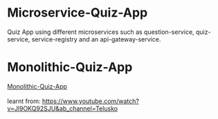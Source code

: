 # Microservice-Quiz-App
Quiz App using different microservices such as question-service, quiz-service, service-registry and an api-gateway-service. <br>

# Monolithic-Quiz-App
<a href="https://github.com/akkiePro/Monolithic-Quiz-App">Monolithic-Quiz-App</a> <br>
<br>
learnt from: https://www.youtube.com/watch?v=Jl9OKQ92SJU&ab_channel=Telusko
